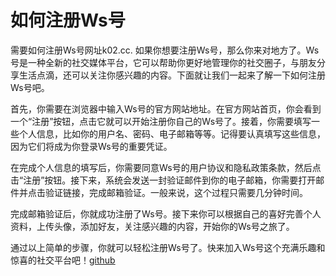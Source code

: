 # 如何注册Ws号

需要如何注册Ws号网址k02.cc. 如果你想要注册Ws号，那么你来对地方了。Ws号是一种全新的社交媒体平台，它可以帮助你更好地管理你的社交圈子，与朋友分享生活点滴，还可以关注你感兴趣的内容。下面就让我们一起来了解一下如何注册Ws号吧。

首先，你需要在浏览器中输入Ws号的官方网站地址。在官方网站首页，你会看到一个“注册”按钮，点击它就可以开始注册你自己的Ws号了。接着，你需要填写一些个人信息，比如你的用户名、密码、电子邮箱等等。记得要认真填写这些信息，因为它们将成为你登录Ws号的重要凭证。

在完成个人信息的填写后，你需要同意Ws号的用户协议和隐私政策条款，然后点击“注册”按钮。接下来，系统会发送一封验证邮件到你的电子邮箱，你需要打开邮件并点击验证链接，完成邮箱验证。一般来说，这个过程只需要几分钟时间。

完成邮箱验证后，你就成功注册了Ws号。接下来你可以根据自己的喜好完善个人资料，上传头像，添加好友，关注感兴趣的内容，开始你的Ws号之旅了。

通过以上简单的步骤，你就可以轻松注册Ws号了。快来加入Ws号这个充满乐趣和惊喜的社交平台吧！[github](https://github.com)
